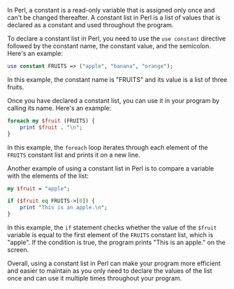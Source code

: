 In Perl, a constant is a read-only variable that is assigned only once and can't be changed thereafter. A constant list in Perl is a list of values that is declared as a constant and used throughout the program.

To declare a constant list in Perl, you need to use the `use constant` directive followed by the constant name, the constant value, and the semicolon. Here's an example:

```perl
use constant FRUITS => ("apple", "banana", "orange");
```

In this example, the constant name is "FRUITS" and its value is a list of three fruits.

Once you have declared a constant list, you can use it in your program by calling its name. Here's an example:

```perl
foreach my $fruit (FRUITS) {
    print $fruit . "\n";
}
```

In this example, the `foreach` loop iterates through each element of the `FRUITS` constant list and prints it on a new line.

Another example of using a constant list in Perl is to compare a variable with the elements of the list:

```perl
my $fruit = "apple";

if ($fruit eq FRUITS->[0]) {
    print "This is an apple.\n";
}
```

In this example, the `if` statement checks whether the value of the `$fruit` variable is equal to the first element of the `FRUITS` constant list, which is "apple". If the condition is true, the program prints "This is an apple." on the screen.

Overall, using a constant list in Perl can make your program more efficient and easier to maintain as you only need to declare the values of the list once and can use it multiple times throughout your program.